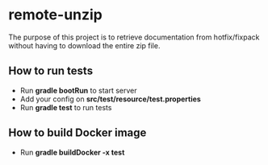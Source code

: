 # remote-unzip
The purpose of this project is to retrieve documentation from hotfix/fixpack without having to download the entire zip file.

## How to run tests
* Run **gradle bootRun** to start server
* Add your config on **src/test/resource/test.properties**
* Run **gradle test** to run tests

## How to build Docker image
* Run **gradle buildDocker -x test**

